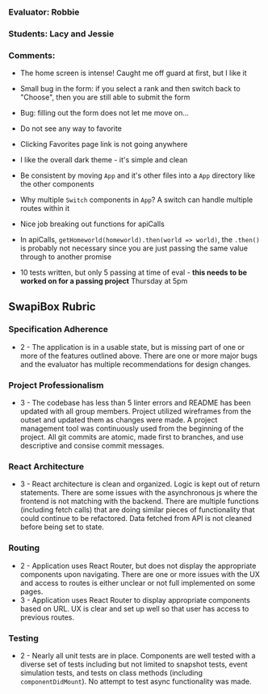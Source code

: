 ### Evaluator: Robbie
### Students: Lacy and Jessie
### Comments:

* The home screen is intense! Caught me off guard at first, but I like it
* Small bug in the form: if you select a rank and then switch back to "Choose", then you are still able to submit the form
* Bug: filling out the form does not let me move on...
* Do not see any way to favorite
* Clicking Favorites page link is not going anywhere
* I like the overall dark theme - it's simple and clean

* Be consistent by moving `App` and it's other files into a `App` directory like the other components
* Why multiple `Switch` components in `App`? A switch can handle multiple routes within it
* Nice job breaking out functions for apiCalls
* In apiCalls, `getHomeworld(homeworld).then(world => world)`, the `.then()` is probably not necessary since you are just passing the same value through to another promise

* 10 tests written, but only 5 passing at time of eval - **this needs to be worked on for a passing project** Thursday at 5pm

## SwapiBox Rubric

### Specification Adherence

* 2 - The application is in a usable state, but is missing part of one or more of the features outlined above. There are one or more major bugs and the evaluator has multiple recommendations for design changes.

### Project Professionalism

* 3 - The codebase has less than 5 linter errors and README has been updated with all group members. Project utilized wireframes from the outset and updated them as changes were made. A project management tool was continuously used from the beginning of the project.  All git commits are atomic, made first to branches, and use descriptive and consise commit messages. 

### React Architecture

* 3 - React architecture is clean and organized.  Logic is kept out of return statements.  There are some issues with the asynchronous js where the frontend is not matching with the backend.  There are multiple functions (including fetch calls) that are doing similar pieces of functionality that could continue to be refactored. Data fetched from API is not cleaned before being set to state.

### Routing

* 2 - Application uses React Router, but does not display the appropriate components upon navigating.  There are one or more issues with the UX and access to routes is either unclear or not full implemented on some pages.
* 3 - Application uses React Router to display appropriate components based on URL.  UX is clear and set up well so that user has access to previous routes.

### Testing

* 2 - Nearly all unit tests are in place. Components are well tested with a diverse set of tests including but not limited to snapshot tests, event simulation tests, and tests on class methods (including `componentDidMount`).  No attempt to test async functionality was made.
